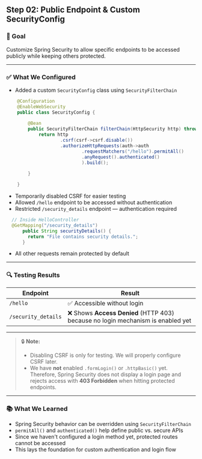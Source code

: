 ## Step 02: Public Endpoint & Custom SecurityConfig

### 🎯 Goal
Customize Spring Security to allow specific endpoints to be accessed publicly while keeping others protected.

---

### ✅ What We Configured

- Added a custom `SecurityConfig` class using `SecurityFilterChain`
```java
    @Configuration
    @EnableWebSecurity
    public class SecurityConfig {
        
        @Bean
        public SecurityFilterChain filterChain(HttpSecurity http) throws Exception{
            return http
                    .csrf(csrf->csrf.disable())
                    .authorizeHttpRequests(auth->auth
                            .requestMatchers("/hello").permitAll()     //endpoint is permitted
                            .anyRequest().authenticated()              //remaining endpoints are restricted
                            ).build();
            
        }

    }
```
- Temporarily disabled CSRF for easier testing
- Allowed `/hello` endpoint to be accessed without authentication
- Restricted `/security_details` endpoint — authentication required
```Java
  // Inside HelloController
  @GetMapping("/security_details")
      public String securityDetails() {
      	return "File contains security details.";
      }
```
- All other requests remain protected by default

---

### 🔍 Testing Results

| Endpoint | Result |
|---------|-------|
| `/hello` | ✅ Accessible without login |
| `/security_details` | ❌ Shows **Access Denied** (HTTP 403) because no login mechanism is enabled yet |

---

> 🔒 **Note:**  
> - Disabling CSRF is only for testing. We will properly configure CSRF later.  
> - We have **not** enabled `.formLogin()` or `.httpBasic()` yet.  
>   Therefore, Spring Security does not display a login page and rejects access with **403 Forbidden** when hitting protected endpoints.

---

### 📚 What We Learned

- Spring Security behavior can be overridden using `SecurityFilterChain`
- `permitAll()` and `authenticated()` help define public vs. secure APIs
- Since we haven't configured a login method yet, protected routes cannot be accessed
- This lays the foundation for custom authentication and login flow
